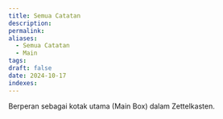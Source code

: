 ```yaml
---
title: Semua Catatan
description: 
permalink: 
aliases:
  - Semua Catatan
  - Main
tags: 
draft: false
date: 2024-10-17
indexes:
---
```

Berperan sebagai kotak utama (Main Box) dalam Zettelkasten.
